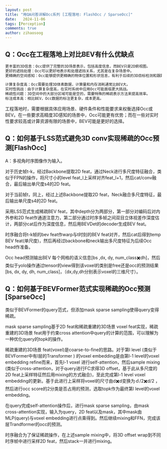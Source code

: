 ```yaml
---
layout: post
title: "用QA问答详解Occ系列 [工程落地: FlashOcc / SparseOcc]"
date:   2024-11-06
tags: [Perception]
comments: true
author: zihaosoog
---
```


## Q：Occ在工程落地上对比BEV有什么优缺点

```markdown
更丰富的3D信息：Occ提供了完整的3D场景表示，包括高度信息，而BEV只是2D俯视图。
更好的遮挡处理：Occ可以更好地表示和处理遮挡关系，尤其是在复杂场景中。
更精确的空间感知：Occ能够提供更精确的物体位置和形状信息，有利于后续的3D目标检测和跟踪。
```

```markdown
计算复杂度高：Occ需要处理3D体素数据，计算量和内存消耗通常比BEV大。
实时性挑战：由于计算复杂度高，在实时系统中应用Occ可能面临更大挑战。
稀疏性问题：3D空间中的大部分区域可能是空的，需要特殊的稀疏表示方法来提高效率。
标注成本高：相比BEV，Occ数据的标注更复杂，成本更高。
```

工程落地时，需要根据具体应用场景、硬件条件和性能要求来权衡选择Occ或BEV。在一些要求高精度3D感知的场景中，Occ可能更有优势；而在一些对实时性要求较高或计算资源有限的场景中，BEV可能是更好的选择。

## Q：如何基于LSS范式避免3D conv实现稀疏的Occ预测[FlashOcc]

A：多视角时序图像作为输入。

对于历史帧t-k，经过Backbone提取2D feat，通过Neck进行多尺度特征融合，类似于FPN的操作，将尺寸小的level feat_l上采样对齐feat_l+1，然后cat/conv融合，最后输出单尺度s4的2D feat。

对于当前帧t，同上，经过上述Backbone提取2D feat，Neck融合多尺度特征，最后输出单尺度s4的2D feat。

采用LSS范式生成稀疏BEV feat，其中depth分为两部分，第一部分对编码后对内外参和2D feat作通道注意力，第二部分通过时序多帧之间双目立体视差作深度估计，两部分cat后作为深度信息，然后用BEVDet的decoder生成BEV feat。

时序融合将t-k帧的bev feat作warp与t时刻的BEV feat对齐，然后cat后得到temp BEV feat(单尺度)，然后再经过backbone和neck输出多尺度特征为后续Occ head作准备。

Occ head预测输出BEV 每个网格的语义信息[bs ,dx, dy, num_class✖️dh]，然后类似于yolo操作通过tensor的view得到该voxel的类别是free还是occ的预测结果[bs, dx, dy, dh, num_class]，（dx,dy,dh分别表示voxel的三维尺寸）。

## Q：如何基于BEVFormer范式实现稀疏的Occ预测[SparseOcc]

类似于BEVFormer的query范式，但添加mask sparse sampling使得query变得稀疏。

mask sparse sampling基于2D feat和稀疏重建的3D场景 voxel feat实现，稀疏重建的3D场景 feat用于约束cross attention中query的计算的范围，可以理解为一种优化query的topk的操作。

稀疏重建的3D场景 feat(voxel)是coarse-to-fine的思路。对于第l level (类似于BEVFormer中有l层的Transformer ) 的voxel embedding是由第l-1 level的voxel embedding refine而来，首先l-1 voxel 进行self-attention，然后sample mixing (类似于cross-attention，对于query进行FC求得3D offset，基于此从多尺度的2D feat上采样特征然后用mixing的方式融合)，至此完成第l-1 level voxel embedding的更新。基于此进行上采样将voxel的尺寸由d✖️d变换为ｄ/2✖️d/2 ，然后进行occ score的2分类是否占用的预测，选取topk作为最终第l level的voxel embedding。

在query完成self-attention操作后，进行mask sparse sampling，由mask cross-attention实现，输入为query，2D feat以及mask，其中mask由MLP(query)与voxel embedding进行点乘得到。然后继续mixing和FFN，完成该层Trandformer的occ的预测。

时序融合为了保证稀疏操作，在上述sample mixing中，将3D offset wrap到不同时序帧中进行采样2D feat，然后stack一并进行mixing。
